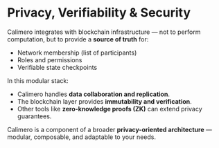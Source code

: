 # Privacy, Verifiability & Security

Calimero integrates with blockchain infrastructure — not to perform computation, but to provide a **source of truth** for:
- Network membership (list of participants)
- Roles and permissions
- Verifiable state checkpoints

In this modular stack:
- Calimero handles **data collaboration and replication**.
- The blockchain layer provides **immutability and verification**.
- Other tools like **zero-knowledge proofs (ZK)** can extend privacy guarantees.

Calimero is a component of a broader **privacy-oriented architecture** — modular, composable, and adaptable to your needs.
